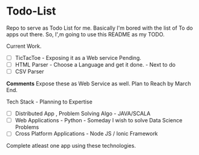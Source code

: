 # Todo-List
Repo to serve as Todo List for me.
Basically I'm bored with the list of To do apps out there. So, I',m going to use this README as my TODO.

Current Work. 
 - [ ] TicTacToe - Exposing it as a Web service Pending.
 - [ ] HTML Parser - Choose a Language and get it done. - Next to do 
 - [ ] CSV Parser  

<b>Comments</b>
Expose these as Web Service as well. 
Plan to Reach by March End.

Tech Stack - Planning to Expertise
- [ ] Distributed App , Problem Solving Algo - JAVA/SCALA
- [ ] Web Applications                       - Python - Someday I wish to solve Data Science Problems
- [ ] Cross Platform Applications            - Node JS / Ionic Framework

Complete atleast one app using these technologies.
